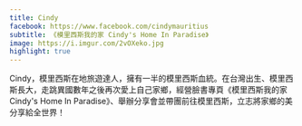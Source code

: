 ```yaml
---
title: Cindy
facebook: https://www.facebook.com/cindymauritius
subtitle: 《模里西斯我的家 Cindy's Home In Paradise》
image: https://i.imgur.com/2vOXeko.jpg
highlight: true
---
```


Cindy，模里西斯在地旅遊達人，擁有一半的模里西斯血統。在台灣出生、模里西斯長大，走跳異國數年之後再次愛上自己家鄉，經營臉書專頁《模里西斯我的家 Cindy's Home In Paradise》、舉辦分享會並帶團前往模里西斯，立志將家鄉的美分享給全世界！